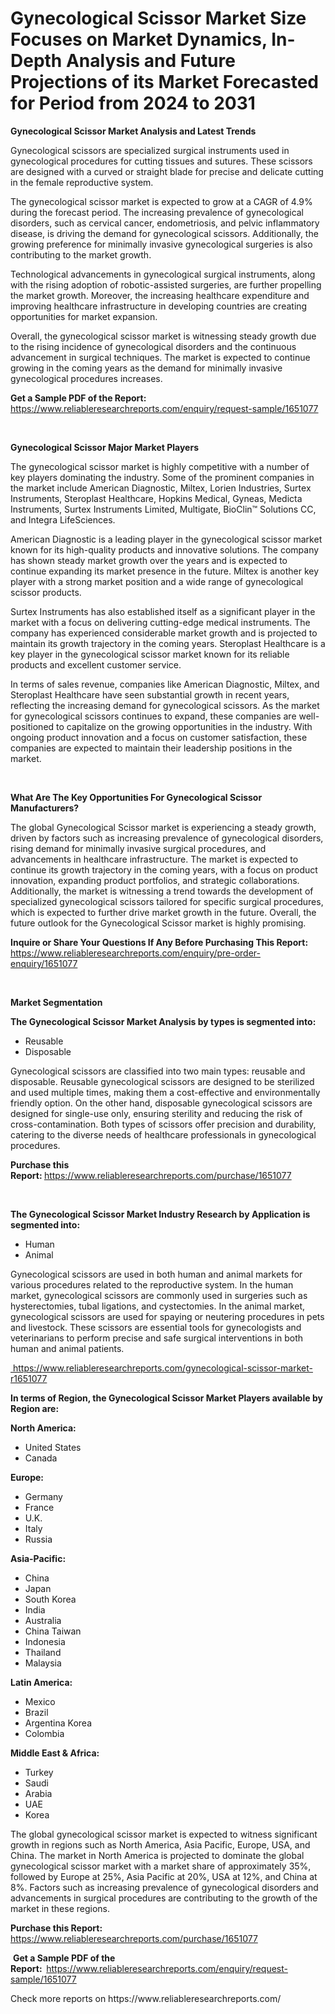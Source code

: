 <p><h1>Gynecological Scissor Market Size Focuses on Market Dynamics, In-Depth Analysis and Future Projections of its Market Forecasted for Period from 2024 to 2031</h1></p><p><strong>Gynecological Scissor Market Analysis and Latest Trends</strong></p>
<p><p>Gynecological scissors are specialized surgical instruments used in gynecological procedures for cutting tissues and sutures. These scissors are designed with a curved or straight blade for precise and delicate cutting in the female reproductive system.</p><p>The gynecological scissor market is expected to grow at a CAGR of 4.9% during the forecast period. The increasing prevalence of gynecological disorders, such as cervical cancer, endometriosis, and pelvic inflammatory disease, is driving the demand for gynecological scissors. Additionally, the growing preference for minimally invasive gynecological surgeries is also contributing to the market growth.</p><p>Technological advancements in gynecological surgical instruments, along with the rising adoption of robotic-assisted surgeries, are further propelling the market growth. Moreover, the increasing healthcare expenditure and improving healthcare infrastructure in developing countries are creating opportunities for market expansion.</p><p>Overall, the gynecological scissor market is witnessing steady growth due to the rising incidence of gynecological disorders and the continuous advancement in surgical techniques. The market is expected to continue growing in the coming years as the demand for minimally invasive gynecological procedures increases.</p></p>
<p><strong>Get a Sample PDF of the Report:&nbsp;</strong> <a href="https://www.reliableresearchreports.com/enquiry/request-sample/1651077">https://www.reliableresearchreports.com/enquiry/request-sample/1651077</a></p>
<p>&nbsp;</p>
<p><strong>Gynecological Scissor Major Market Players</strong></p>
<p><p>The gynecological scissor market is highly competitive with a number of key players dominating the industry. Some of the prominent companies in the market include American Diagnostic, Miltex, Lorien Industries, Surtex Instruments, Steroplast Healthcare, Hopkins Medical, Gyneas, Medicta Instruments, Surtex Instruments Limited, Multigate, BioClin™ Solutions CC, and Integra LifeSciences.</p><p>American Diagnostic is a leading player in the gynecological scissor market known for its high-quality products and innovative solutions. The company has shown steady market growth over the years and is expected to continue expanding its market presence in the future. Miltex is another key player with a strong market position and a wide range of gynecological scissor products.</p><p>Surtex Instruments has also established itself as a significant player in the market with a focus on delivering cutting-edge medical instruments. The company has experienced considerable market growth and is projected to maintain its growth trajectory in the coming years. Steroplast Healthcare is a key player in the gynecological scissor market known for its reliable products and excellent customer service.</p><p>In terms of sales revenue, companies like American Diagnostic, Miltex, and Steroplast Healthcare have seen substantial growth in recent years, reflecting the increasing demand for gynecological scissors. As the market for gynecological scissors continues to expand, these companies are well-positioned to capitalize on the growing opportunities in the industry. With ongoing product innovation and a focus on customer satisfaction, these companies are expected to maintain their leadership positions in the market.</p></p>
<p>&nbsp;</p>
<p><strong>What Are The Key Opportunities For Gynecological Scissor Manufacturers?</strong></p>
<p><p>The global Gynecological Scissor market is experiencing a steady growth, driven by factors such as increasing prevalence of gynecological disorders, rising demand for minimally invasive surgical procedures, and advancements in healthcare infrastructure. The market is expected to continue its growth trajectory in the coming years, with a focus on product innovation, expanding product portfolios, and strategic collaborations. Additionally, the market is witnessing a trend towards the development of specialized gynecological scissors tailored for specific surgical procedures, which is expected to further drive market growth in the future. Overall, the future outlook for the Gynecological Scissor market is highly promising.</p></p>
<p><strong>Inquire or Share Your Questions If Any Before Purchasing This Report:</strong> <a href="https://www.reliableresearchreports.com/enquiry/pre-order-enquiry/1651077">https://www.reliableresearchreports.com/enquiry/pre-order-enquiry/1651077</a></p>
<p>&nbsp;</p>
<p><strong>Market Segmentation</strong></p>
<p><strong>The Gynecological Scissor Market Analysis by types is segmented into:</strong></p>
<p><ul><li>Reusable</li><li>Disposable</li></ul></p>
<p><p>Gynecological scissors are classified into two main types: reusable and disposable. Reusable gynecological scissors are designed to be sterilized and used multiple times, making them a cost-effective and environmentally friendly option. On the other hand, disposable gynecological scissors are designed for single-use only, ensuring sterility and reducing the risk of cross-contamination. Both types of scissors offer precision and durability, catering to the diverse needs of healthcare professionals in gynecological procedures.</p></p>
<p><strong>Purchase this Report:&nbsp;</strong><a href="https://www.reliableresearchreports.com/purchase/1651077">https://www.reliableresearchreports.com/purchase/1651077</a></p>
<p>&nbsp;</p>
<p><strong>The Gynecological Scissor Market Industry Research by Application is segmented into:</strong></p>
<p><ul><li>Human</li><li>Animal</li></ul></p>
<p><p>Gynecological scissors are used in both human and animal markets for various procedures related to the reproductive system. In the human market, gynecological scissors are commonly used in surgeries such as hysterectomies, tubal ligations, and cystectomies. In the animal market, gynecological scissors are used for spaying or neutering procedures in pets and livestock. These scissors are essential tools for gynecologists and veterinarians to perform precise and safe surgical interventions in both human and animal patients.</p></p>
<p><a href="https://www.reliableresearchreports.com/gynecological-scissor-market-r1651077">&nbsp;https://www.reliableresearchreports.com/gynecological-scissor-market-r1651077</a></p>
<p><strong>In terms of Region, the Gynecological Scissor Market Players available by Region are:</strong></p>
<p>
    <p> <strong> North America: </strong>
        <ul>
            <li>United States</li>
            <li>Canada</li>
        </ul>
        </p> 
    <p> <strong> Europe: </strong>
        <ul>
            <li>Germany</li>
            <li>France</li>
            <li>U.K.</li>
            <li>Italy</li>
            <li>Russia</li>
        </ul>
        </p> 
    <p> <strong> Asia-Pacific: </strong>
        <ul>
            <li>China</li>
            <li>Japan</li>
            <li>South Korea</li>
            <li>India</li>
            <li>Australia</li>
            <li>China Taiwan</li>
            <li>Indonesia</li>
            <li>Thailand</li>
            <li>Malaysia</li>
        </ul>
        </p> 
    <p> <strong> Latin America: </strong>
        <ul>
            <li>Mexico</li>
            <li>Brazil</li>
            <li>Argentina Korea</li>
            <li>Colombia</li>
        </ul>
        </p> 
    <p> <strong> Middle East & Africa: </strong>
        <ul>
            <li>Turkey</li>
            <li>Saudi</li>
            <li>Arabia</li>
            <li>UAE</li>
            <li>Korea</li>
        </ul>
    </p>
    </p>
<p><p>The global gynecological scissor market is expected to witness significant growth in regions such as North America, Asia Pacific, Europe, USA, and China. The market in North America is projected to dominate the global gynecological scissor market with a market share of approximately 35%, followed by Europe at 25%, Asia Pacific at 20%, USA at 12%, and China at 8%. Factors such as increasing prevalence of gynecological disorders and advancements in surgical procedures are contributing to the growth of the market in these regions.</p></p>
<p><strong>Purchase this Report: </strong><a href="https://www.reliableresearchreports.com/purchase/1651077">https://www.reliableresearchreports.com/purchase/1651077</a></p>
<p>&nbsp;<strong>Get a Sample PDF of the Report:&nbsp;&nbsp;</strong><a href="https://www.reliableresearchreports.com/enquiry/request-sample/1651077">https://www.reliableresearchreports.com/enquiry/request-sample/1651077</a></p>
<p><strong></strong></p>
<p>Check more reports on https://www.reliableresearchreports.com/</p>